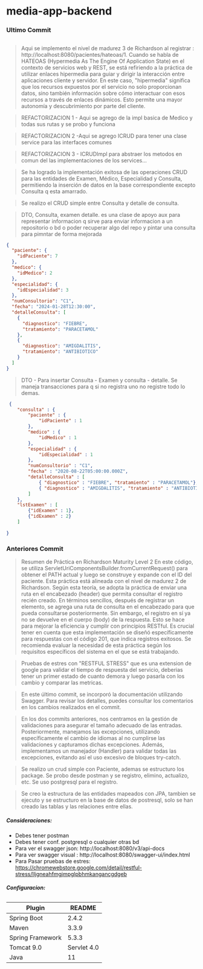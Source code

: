 # media-app-backend

### Ultimo Commit
##
> Aqui se implemento el nivel de madurez 3 de Richardson al registrar : http://localhost:8080/pacientes/hateoas/1. Cuando se habla de HATEOAS (Hypermedia As The Engine Of Application State) en el contexto de servicios web y REST, se está refiriendo a la práctica de utilizar enlaces hipermedia para guiar y dirigir la interacción entre aplicaciones cliente y servidor. En este caso, "hipermedia" significa que los recursos expuestos por el servicio no solo proporcionan datos, sino también información sobre cómo interactuar con esos recursos a través de enlaces dinámicos. Esto permite una mayor autonomía y descubrimiento por parte del cliente.

> REFACTORIZACION 1 - Aqui se agrego  de la impl basica de Medico y todas sus rutas y se probo y funciona

> REFACTORIZACION 2 -Aqui se agrego ICRUD para tener una clase service para las interfaces comunes

> REFACTORIZACION 3 - ICRUDImpl para abstraer los metodos en comun del las implementaciones de los services...

> Se ha logrado la implementación exitosa de las operaciones CRUD para las entidades de Examen, Médico, Especialidad y Consulta, permitiendo la inserción de datos en la base correspondiente excepto Consulta q esta amarrado.

> Se realizo el CRUD simple entre Consulta y detalle de consulta.

> DTO, Consulta, examen detalle. es una clase de apoyo aux para representar informacion q sirve para enviar informacion a un repositorio o bd o poder recuperar algo del repo y pintar una consulta para pimntar de forma mejorada
```json
{
  "paciente": {
    "idPaciente": 7
  },
  "medico": {
    "idMedico": 2
  },
  "especialidad": {
    "idEspecialidad": 3
  },
  "numConsultorio": "C1",
  "fecha": "2024-01-28T12:30:00",
  "detalleConsulta": [
    {
      "diagnostico": "FIEBRE",
      "tratamiento": "PARACETAMOL"
    },
    {
      "diagnostico": "AMIGDALITIS",
      "tratamiento": "ANTIBIOTICO"
    }
  ]
}
```
> DTO - Para insertar Consulta - Examen y consulta - detalle. Se maneja transacciones para q si no registra uno no registre todo lo demas.
```json
 {
	"consulta" : {
		"paciente" : {
			"idPaciente" : 1
		},
		"medico" : {
			"idMedico" : 1
		},
		"especialidad" : {
			"idEspecialidad" : 1
		},
		"numConsultorio" : "C1",
		"fecha" : "2020-08-22T05:00:00.000Z",
		"detalleConsulta" : [						
			{ "diagnostico" : "FIEBRE", "tratamiento" : "PARACETAMOL"},	
			{ "diagnostico" : "AMIGDALITIS", "tratamiento" : "ANTIBIOTICOS"}
		]
	},
	"lstExamen" : [
 		{"idExamen" : 1},
 		{"idExamen" : 2}
 	]
		
}
```

### Anteriores Commit
> Resumen de Práctica en Richardson Maturity Level 2
En este código, se utiliza ServletUriComponentsBuilder.fromCurrentRequest() para obtener el PATH actual y luego se construye y expande con el ID del paciente. Esta práctica está alineada con el nivel de madurez 2 de Richardson. Según esta teoría, se adopta la práctica de enviar una ruta en el encabezado (header) que permita consultar el registro recién creado.
> En términos sencillos, después de registrar un elemento, se agrega una ruta de consulta en el encabezado para que pueda consultarse posteriormente. Sin embargo, el registro en sí ya no se devuelve en el cuerpo (body) de la respuesta. Esto se hace para mejorar la eficiencia y cumplir con principios RESTful.
> Es crucial tener en cuenta que esta implementación se diseñó específicamente para respuestas con el código 201, que indica registros exitosos. Se recomienda evaluar la necesidad de esta práctica según los requisitos específicos del sistema en el que se está trabajando.

>Pruebas de estres con "RESTFUL STRESS" que es una extension de google para validar el tiempo de respuesta del servicio, deberias tener un primer estado de cuanto demora y luego pasarla con los cambio y comparar las metricas.

> En este último commit, se incorporó la documentación utilizando Swagger. Para revisar los detalles, puedes consultar los comentarios en los cambios realizados en el commit.

> En los dos commits anteriores, nos centramos en la gestión de validaciones para asegurar el tamaño adecuado de las entradas. Posteriormente, manejamos las excepciones, utilizando específicamente el cambio de idiomas al no cumplirse las validaciones y capturamos dichas excepciones. Además, implementamos un manejador (Handler) para validar todas las excepciones, evitando así el uso excesivo de bloques try-catch.

> Se realizo un crud simple con Paciente, ademas se estructuro los package. Se probo desde postman y se registro, elimino, actualizo, etc. Se uso postgresql para el registro.

> Se creo la estructura de las entidades mapeados con JPA, tambien se ejecuto y se estructuro en la base de datos de postresql, solo se han creado las tablas y las relaciones entre ellas.


##### Consideraciones:
- Debes tener postman
- Debes tener conf. postgresql o cualquier otras bd
- Para ver el swagger json: http://localhost:8080/v3/api-docs
- Para ver swagger visual : http://localhost:8080/swagger-ui/index.html
- Para Pasar pruebas de estres: https://chromewebstore.google.com/detail/restful-stress/lljgneahfmgjmpglpbhmkangancgdgeb

##### Configuracion:
##

| Plugin | README |
| ------ | ------ |
| Spring Boot | 2.4.2 |
| Maven | 3.3.9 |
| Spring Framework | 5.3.3 |
| Tomcat 9.0 | Servlet 4.0 |
| Java | 11 |

